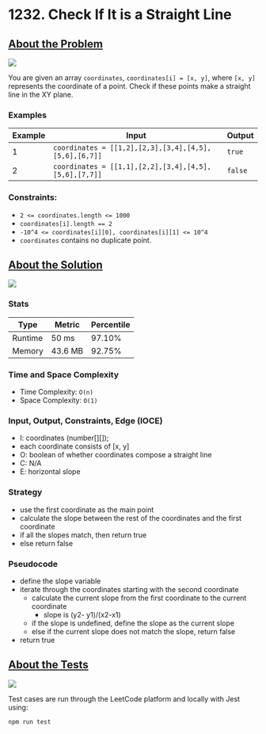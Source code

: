 # 1232. Check If It is a Straight Line

## <a href='https://leetcode.com/problems/check-if-it-is-a-straight-line/'>About the Problem</a>

<img src='https://img.shields.io/badge/LeetCode-FFA116.svg?style=for-the-badge&logo=LeetCode&logoColor=white' />

You are given an array `coordinates`, `coordinates[i] = [x, y]`, where `[x, y]` represents the coordinate of a point. Check if these points make a straight line in the XY plane.

### Examples

| Example| Input | Output |
| --- | --- | --- |
| 1 | `coordinates = [[1,2],[2,3],[3,4],[4,5],[5,6],[6,7]]` | `true` |
| 2 | `coordinates = [[1,1],[2,2],[3,4],[4,5],[5,6],[7,7]]` | `false` |

### Constraints:

- `2 <= coordinates.length <= 1000`
- `coordinates[i].length == 2`
- `-10^4 <= coordinates[i][0], coordinates[i][1] <= 10^4`
- `coordinates` contains no duplicate point.

## <a href='./checkStraightLine.js'>About the Solution</a>

<img src='https://img.shields.io/badge/JavaScript-F7DF1E.svg?style=for-the-badge&logo=JavaScript&logoColor=black' />

### Stats
| Type | Metric | Percentile |
| --- | --- | --- |
| Runtime | 50 ms | 97.10% |
| Memory | 43.6 MB | 92.75% |

### Time and Space Complexity
 - Time Complexity: `O(n)`
 - Space Complexity: `O(1)`

### Input, Output, Constraints, Edge (IOCE)
 - I: coordinates (number[][]);
  - each coordinate consists of [x, y]
 - O: boolean of whether coordinates compose a straight line
 - C: N/A
 - E: horizontal slope

### Strategy
- use the first coordinate as the main point
- calculate the slope between the rest of the coordinates and the first coordinate
- if all the slopes match, then return true
- else return false

### Pseudocode
- define the slope variable
- iterate through the coordinates starting with the second coordinate
  - calculate the current slope from the first coordinate to the current coordinate
    - slope is (y2- y1)/(x2-x1)
  - if the slope is undefined, define the slope as the current slope
  - else if the current slope does not match the slope, return false
- return true

## <a href='./checkStraightLine.test.js'>About the Tests</a>

<img src='https://img.shields.io/badge/Jest-C21325.svg?style=for-the-badge&logo=Jest&logoColor=white' />

Test cases are run through the LeetCode platform and locally with Jest using:
```
npm run test
```